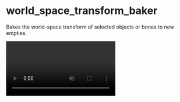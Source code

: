 # world_space_transform_baker
Bakes the world-space transform of selected objects or bones to new empties.


<video src="https://github.com/user-attachments/assets/eabc9b9a-aa8d-4066-913b-796b1b1eed34" width="300px">


